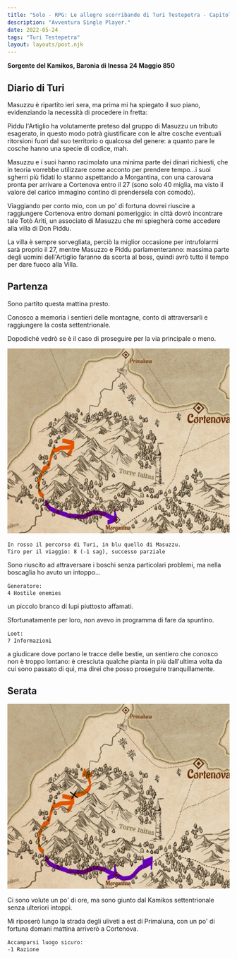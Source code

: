 ```yaml
---
title: "Solo - RPG: Le allegre scorribande di Turi Testepetra - Capitolo 2"
description: "Avventura Single Player."
date: 2022-05-24
tags: "Turi Testepetra"
layout: layouts/post.njk
---
```


**Sorgente del Kamikos, Baronia di Inessa**
**24 Maggio 850**

## Diario di Turi

Masuzzu è ripartito ieri sera, ma prima mi ha spiegato il suo piano, evidenziando la necessità di procedere in fretta:

Piddu l'Artiglio ha volutamente preteso dal gruppo di Masuzzu un tributo esagerato, in questo modo potrà giustificare con le altre cosche eventuali ritorsioni fuori dal suo territorio o qualcosa del genere: a quanto pare le cosche hanno una specie di codice, mah.

Masuzzu e i suoi hanno racimolato una minima parte dei dinari richiesti, che in teoria vorrebbe utilizzare come acconto per prendere tempo...i suoi sgherri più fidati lo stanno aspettando a Morgantina, con una carovana pronta per arrivare a Cortenova entro il 27 (sono solo 40 miglia, ma visto il valore del carico immagino contino di prendersela con comodo).

Viaggiando per conto mio, con un po' di fortuna dovrei riuscire a raggiungere Cortenova entro domani pomeriggio: in città dovrò incontrare tale Totò Ariti, un associato di Masuzzu che mi spiegherà come accedere alla villa di Don Piddu.

La villa è sempre sorvegliata, perciò la miglior occasione per intrufolarmi sarà proprio il 27, mentre Masuzzo e Piddu parlamenteranno: massima parte degli uomini dell'Artiglio faranno da scorta al boss, quindi avrò tutto il tempo per dare fuoco alla Villa.

## Partenza

Sono partito questa mattina presto.

Conosco a memoria i sentieri delle montagne, conto di attraversarli e raggiungere la costa settentrionale.

Dopodiché vedrò se è il caso di proseguire per la via principale o meno.

![viaggiaturi](/img/campagnaturi/ViaggioTuri1.jpg)

```
In rosso il percorso di Turi, in blu quello di Masuzzu.
Tiro per il viaggio: 8 (-1 sag), successo parziale
```
Sono riuscito ad attraversare i boschi senza particolari problemi, ma nella boscaglia ho avuto un intoppo...

```
Generatore:
4 Hostile enemies
```

un piccolo branco di lupi piuttosto affamati.

Sfortunatamente per loro, non avevo in programma di fare da spuntino.

```
Loot:
7 Informazioni
```

a giudicare dove portano le tracce delle bestie, un sentiero che conosco non è troppo lontano: è cresciuta qualche pianta in più dall'ultima volta da cui sono passato di qui, ma direi che posso proseguire tranquillamente.

## Serata

![viaggiaturi](/img/campagnaturi/ViaggioTuri2.jpg)

Ci sono volute un po' di ore, ma sono giunto dal Kamikos settentrionale senza ulteriori intoppi.

Mi riposerò lungo la strada degli uliveti a est di Primaluna, con un po' di fortuna domani mattina arriverò a Cortenova.

```
Accamparsi luogo sicuro:
-1 Razione
```

